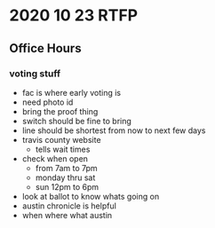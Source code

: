 # 2020 10 23 RTFP

## Office Hours

### voting stuff
- fac is where early voting is
- need photo id
- bring the proof thing
- switch should be fine to bring
- line should be shortest from now to next few days
- travis county website 
  - tells wait times
- check when open
  - from 7am to 7pm
  - monday thru sat
  - sun 12pm to 6pm
- look at ballot to know whats going on
- austin chronicle is helpful
- when where what austin


